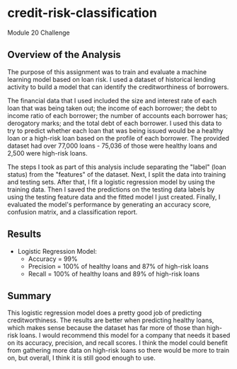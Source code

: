 # credit-risk-classification
Module 20 Challenge

## Overview of the Analysis

The purpose of this assignment was to train and evaluate a machine learning model based on loan risk. I used a dataset of historical lending activity to build a model that can identify the creditworthiness of borrowers. 

The financial data that I used included the size and interest rate of each loan that was being taken out; the income of each borrower; the debt to income ratio of each borrower; the number of accounts each borrower has; derogatory marks; and the total debt of each borrower. I used this data to try to predict whether each loan that was being issued would be a healthy loan or a high-risk loan based on the profile of each borrower. The provided dataset had over 77,000 loans - 75,036 of those were healthy loans and 2,500 were high-risk loans.

The steps I took as part of this analysis include separating the "label" (loan status) from the "features" of the dataset. Next, I split the data into training and testing sets. After that, I fit a logistic regression model by using the training data. Then I saved the predictions on the testing data labels by using the testing feature data and the fitted model I just created. Finally, I evaluated the model's performance by generating an accuracy score, confusion matrix, and a classification report.

## Results

* Logistic Regression Model:
  * Accuracy = 99%
  * Precision = 100% of healthy loans and 87% of high-risk loans
  * Recall = 100% of healthy loans and 89% of high-risk loans

## Summary

This logistic regression model does a pretty good job of predicting creditworthiness. The results are better when predicting healthy loans, which makes sense because the dataset has far more of those than high-risk loans. I would recommend this model for a company that needs it based on its accuracy, precision, and recall scores. I think the model could benefit from gathering more data on high-risk loans so there would be more to train on, but overall, I think it is still good enough to use.